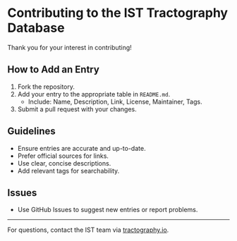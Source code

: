 # Contributing to the IST Tractography Database

Thank you for your interest in contributing!

## How to Add an Entry
1. Fork the repository.
2. Add your entry to the appropriate table in `README.md`.
   - Include: Name, Description, Link, License, Maintainer, Tags.
3. Submit a pull request with your changes.

## Guidelines
- Ensure entries are accurate and up-to-date.
- Prefer official sources for links.
- Use clear, concise descriptions.
- Add relevant tags for searchability.

## Issues
- Use GitHub Issues to suggest new entries or report problems.

---

For questions, contact the IST team via [tractography.io](https://www.tractography.io).
